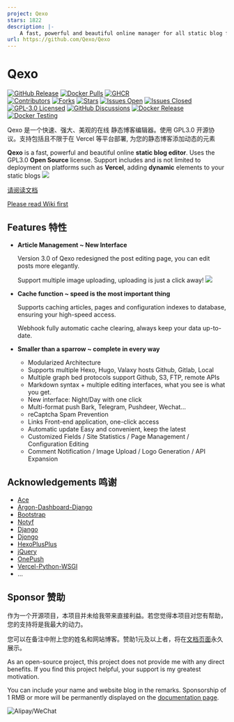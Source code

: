 ```yaml
---
project: Qexo
stars: 1822
description: |-
    A fast, powerful and beautiful online manager for all static blog frameworks. 
url: https://github.com/Qexo/Qexo
---
```


# Qexo
[![GitHub Release](https://img.shields.io/github/release/qexo/qexo.svg?style=for-the-badge&logo=Qase&color=005AA4)](https://github.com/qexo/qexo/releases/latest)
[![Docker Pulls](https://img.shields.io/docker/pulls/abudulin/qexo.svg?style=for-the-badge&logo=docker&logoColor=fff&color=005AA4&label=docker.io%20pulls)](https://hub.docker.com/r/abudulin/qexo)
[![GHCR](https://img.shields.io/badge/ghcr.io-qexo%2Fqexo-blue?style=for-the-badge&logo=github&logoColor=fff&color=005AA4&label=ghcr.io)](https://github.com/Qexo/Qexo/pkgs/container/qexo)<br>
[![Contributors](https://img.shields.io/github/contributors-anon/qexo/qexo.svg?style=flat-square&logo=Qase&color=005AA4)](https://github.com/qexo/qexo/graphs/contributors)
[![Forks](https://img.shields.io/github/forks/qexo/qexo.svg?style=flat-square&logo=github&logoColor=fff&color=005AA4)](https://github.com/qexo/qexo/network/members)
[![Stars](https://img.shields.io/github/stars/qexo/qexo.svg?style=flat-square&logo=github&logoColor=fff&color=005AA4)](https://github.com/qexo/qexo/stargazers)
[![Issues Open](https://img.shields.io/github/issues/qexo/qexo.svg?style=flat-square&logo=github&logoColor=fff&color=005AA4&cacheSeconds=300)](https://github.com/qexo/qexo/issues)
[![Issues Closed](https://img.shields.io/github/issues-closed/qexo/qexo.svg?style=flat-square&logo=github&logoColor=fff&color=005AA4&cacheSeconds=300)](https://github.com/qexo/qexo/issues?q=is%3Aissue+is%3Aclosed)<br>
[![GPL-3.0 Licensed](https://img.shields.io/github/license/qexo/qexo.svg?style=flat-square&logo=Qase&color=e97536&cacheSeconds=14400)](https://github.com/qexo/qexo/blob/main/LICENSE.txt)
[![GitHub Discussions](https://img.shields.io/github/discussions/qexo/qexo?style=flat-square&logo=github&logoColor=fff&color=953B00&cacheSeconds=300)](https://github.com/qexo/qexo/discussions)
[![Docker Release](https://github.com/Qexo/Qexo/actions/workflows/docker-image-release.yml/badge.svg)](https://github.com/Qexo/Qexo/actions/workflows/docker-image-release.yml)
[![Docker Testing](https://github.com/Qexo/Qexo/actions/workflows/docker-image-testing.yml/badge.svg)](https://github.com/Qexo/Qexo/actions/workflows/docker-image-testing.yml)

Qexo 是一个快速、强大、美观的在线 静态博客编辑器。使用 GPL3.0 开源协议。支持包括且不限于在 Vercel 等平台部署, 为您的静态博客添加动态的元素

**Qexo** is a fast, powerful and beautiful online **static blog editor**. Uses the GPL3.0 **Open Source** license. Support includes and is not limited to deployment on platforms such as **Vercel**, adding **dynamic** elements to your static blogs
![](https://s2.loli.net/2024/07/19/r1XJPHnYANKbcRl.png)

[请阅读文档](https://oplog.cn/qexo/)

[Please read Wiki first](https://oplog.cn/qexo/en/)
## Features 特性

- **Article Management ~ New Interface**

  Version 3.0 of Qexo redesigned the post editing page, you can edit posts more elegantly.

  Support multiple image uploading, uploading is just a click away!
![](https://s2.loli.net/2024/07/19/q3LlJutFDCvpbMh.png)
- **Cache function ~ speed is the most important thing**

    Supports caching articles, pages and configuration indexes to database, ensuring your high-speed access.

    Webhook fully automatic cache clearing, always keep your data up-to-date.
- **Smaller than a sparrow ~ complete in every way** 

  - Modularized Architecture
  - Supports multiple Hexo, Hugo, Valaxy hosts Github, Gitlab, Local
  - Multiple graph bed protocols support Github, S3, FTP, remote APIs
  - Markdown syntax + multiple editing interfaces, what you see is what you get.
  - New interface: Night/Day with one click
  - Multi-format push Bark, Telegram, Pushdeer, Wechat...
  - reCaptcha Spam Prevention
  - Links Front-end application, one-click access
  - Automatic update Easy and convenient, keep the latest
  - Customized Fields / Site Statistics / Page Management / Configuration Editing
  - Comment Notification / Image Upload / Logo Generation / API Expansion
## Acknowledgements 鸣谢
- [Ace](https://ace.c9.io/)
- [Argon-Dashboard-Django](https://github.com/creativetimofficial/argon-dashboard-django)
- [Bootstrap](https://getbootstrap.com/)
- [Notyf](https://github.com/caroso1222/notyf)
- [Django](https://github.com/django/django)
- [Djongo](https://github.com/nesdis/djongo)
- [HexoPlusPlus](https://github.com/HexoPlusPlus/HexoPlusPlus)
- [jQuery](https://jquery.com/)
- [OnePush](https://github.com/y1ndan/onepush)
- [Vercel-Python-WSGI](https://github.com/ardnt/vercel-python-wsgi)
- ...
## Sponsor 赞助
作为一个开源项目，本项目并未给我带来直接利益。若您觉得本项目对您有帮助，您的支持将是我最大的动力。

您可以在备注中附上您的姓名和网站博客。赞助1元及以上者，将在[文档页面](https://www.oplog.cn/qexo/dev/thanks.html)永久展示。

As an open-source project, this project does not provide me with any direct benefits. If you find this project helpful, your support is my greatest motivation.

You can include your name and website blog in the remarks. Sponsorship of 1 RMB or more will be 
permanently displayed on the [documentation page](https://www.oplog.cn/qexo/en/dev/thanks.html).

![Alipay/WeChat](https://github.com/user-attachments/assets/3ad5cf14-9296-4a7e-9a1b-1e4d317532a4)

